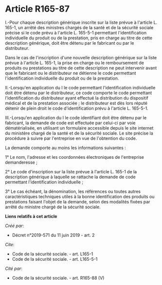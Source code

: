 # Article R165-87

I.-Pour chaque description générique inscrite sur la liste prévue à l'article L. 165-1, un arrêté des ministres chargés de la
santé et de la sécurité sociale précise si le code prévu à l'article L. 165-5-1 permettant l'identification individuelle du
produit ou de la prestation, pris en charge au titre de cette description générique, doit être détenu par le fabricant ou par
le distributeur. 

Dans le cas de l'inscription d'une nouvelle description générique sur la liste prévue à l'article L. 165-1, la prise en
charge ou le remboursement de produits ou prestations au titre de cette description ne peut intervenir avant que le fabricant
ou le distributeur ne détienne le code permettant l'identification individuelle du produit ou de la prestation. 

II.-Lorsqu'en application du I le code permettant l'identification individuelle doit être détenu par le distributeur, ce code
comporte le code permettant l'identification du distributeur ayant effectué la distribution du dispositif médical et de la
prestation associée ; le distributeur est dès lors réputé détenir de plein droit le code d'identification prévu à l'article
L. 165-5-1. 

III.-Lorsqu'en application du I le code identifiant doit être détenu par le fabricant, la demande de code est effectuée par
celui-ci par voie dématérialisée, en utilisant un formulaire accessible depuis le site internet du ministère chargé de la
santé et de la sécurité sociale. Le site précise la procédure à suivre par l'entreprise en vue de l'obtention du code. 

La demande comporte au moins les informations suivantes : 

1° Le nom, l'adresse et les coordonnées électroniques de l'entreprise demanderesse ; 

2° Le code d'inscription sur la liste prévue à l'article L. 165-1 de la description générique à laquelle se rattache la
demande de code permettant l'identification individuelle ; 

3° Le cas échéant, la dénomination, les références ou toutes autres caractéristiques techniques utiles à la bonne
identification des produits ou prestations faisant l'objet de la demande, selon des modalités fixées par arrêté du ministre
chargé de la sécurité sociale.

**Liens relatifs à cet article**

_Créé par_:

  - Décret n°2019-571 du 11 juin 2019 - art. 2

_Cite_:

  - Code de la sécurité sociale. - art. L165-1
  - Code de la sécurité sociale. - art. L165-5-1

_Cité par_:

  - Code de la sécurité sociale. - art. R165-88 (V)
